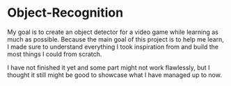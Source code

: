 # Object-Recognition
My goal is to create an object detector for a video game while learning as much as possible.
Because the main goal of this project is to help me learn,
I made sure to understand everything I took inspiration from
and build the most things I could from scratch.

I have not finished it yet and some part might not work flawlessly, but I thought it still might be good to showcase what I have managed up to now.
